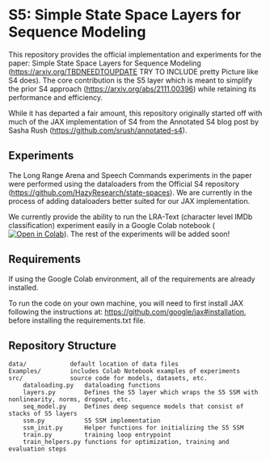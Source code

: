 # S5: Simple State Space Layers for Sequence Modeling

This repository provides the official implementation and experiments for the 
paper: Simple State Space Layers for Sequence Modeling (https://arxiv.org/TBDNEEDTOUPDATE TRY TO INCLUDE pretty Picture like S4 does). 
The core contribution is the S5 layer which is meant to simplify the prior
S4 approach (https://arxiv.org/abs/2111.00396) while retaining its performance and efficiency.

While it has departed a fair amount, this repository originally started off with much of the JAX implementation of S4 from the
Annotated S4 blog post by Sasha Rush (https://github.com/srush/annotated-s4). 

## Experiments
The Long Range Arena and 
Speech Commands experiments in the paper were performed using the dataloaders from the Official S4 repository (https://github.com/HazyResearch/state-spaces). 
We are currently in the process of adding dataloaders better suited for our JAX implementation.

We currently provide the ability to run the LRA-Text (character level IMDb classification) experiment easily in a Google Colab notebook (<a href="https://githubtocolab.com/lindermanlab/S5/Examples/S5_IMDB_Classification.ipynb" target="_parent"><img src="https://colab.research.google.com/assets/colab-badge.svg" alt="Open in Colab"/></a>). 
The rest of the experiments will be added soon!


## Requirements
If using the Google Colab environment, all of the requirements are already installed.

To run the code on your own machine, you will need to first install JAX following the instructions at: https://github.com/google/jax#installation, 
before installing the requirements.txt file.


## Repository Structure
```
data/            default location of data files
Examples/        includes Colab Notebook examples of experiments
src/             source code for models, datasets, etc.
    dataloading.py   dataloading functions
    layers.py        Defines the S5 layer which wraps the S5 SSM with nonlinearity, norms, dropout, etc.
    seq_model.py     Defines deep sequence models that consist of stacks of S5 layers
    ssm.py           S5 SSM implementation
    ssm_init.py      Helper functions for initializing the S5 SSM 
    train.py         training loop entrypoint
    train_helpers.py functions for optimization, training and evaluation steps
```